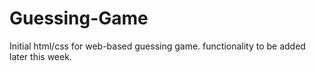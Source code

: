 # Guessing-Game

Initial html/css for web-based guessing game. functionality to be added later this week.
